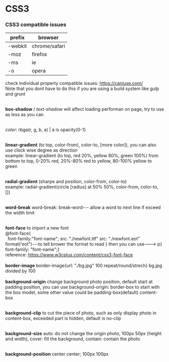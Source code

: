 # CSS3
### CSS3 compatible issues
| prefix  | browser       |
|---------|---------------|
| -webkit | chrome/safari |
| -moz    | firefox       |
| -ms     | ie            |
| -o      | opera         |

check individual property compatible issues: https://caniuse.com/<br /> 
Note that you dont have to do this if you are using a build system like gulp and grunt<br /><br />

**box-shadow** / *text-shadow* will affect loading performan on page, try to use as less as you can <br /><br />

*color*: rbga(r, g, b, a) | a is opacity(0-1) <br /><br />

**linear-gradient** (to top, color-from), color-to, [more color]), you can also use clock wise degree as direction<br />
example: linear-gradient (to top, red 20%, yellow 80%, green 100%) from bottom to top, 0-20% red, 20%-80% red to yellow, 80-100% yellow to green <br /> <br />

**radial-gradient** (sharpe and position, color-from, color-to)<br />
example: radial-gradient(circle [radius] at 50% 50%, color-from, color-to, [])<br/><br/>

**word-break**      word-break: break-word--- allow a word to next line if exceed the width limit<br/><br/>

**font-face** to import a new font<br/>
@font-face{                               
    font-family:"font-name";
    src: "./newfont.ttf"
    src: "./newfont.eot" format('eot")---to tell brower the format to read
    }   then you can use---> p{ font-family: "font-name";}<br/>
reference: https://www.w3cplus.com/content/css3-font-face
    <br/><br/>
**border-image** border-image{url: "./bg.jpg" 100 repeat/round/strech}  bg.jpg divided by 100<br/><br/>
**background-origin** change background photo position, default start at padding position, you can use background-origin: border-box to start with the box model, some other value could be padding-box(default) content-box<br/><br/>

**background-clip** to cut the piece of photo, such as only display photo in content-box, exceeded part is hidden, default is no-clip<br/><br/>

**background-size** auto: do not change the origin photo, 100px 50px (height and width), cover: fill the background, contain: contain the photo <br/><br/>

**background-position** center center; 100px 100px

